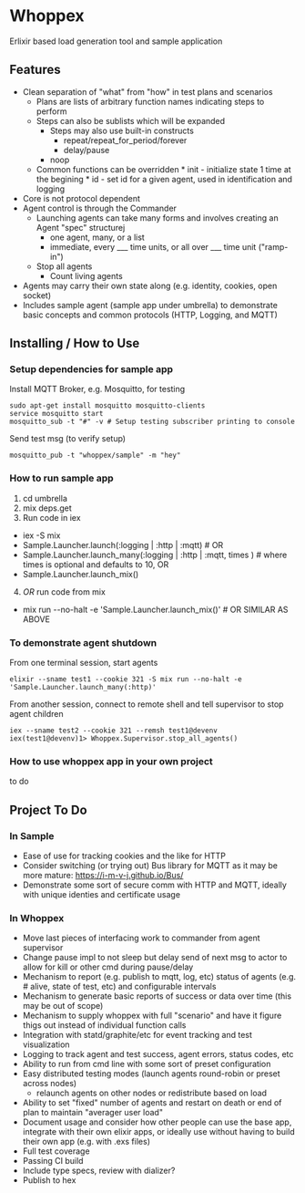 # Whoppex

Erlixir based load generation tool and sample application

## Features

* Clean separation of "what" from "how" in test plans and scenarios
  * Plans are lists of arbitrary function names indicating steps to perform
  * Steps can also be sublists which will be expanded
	* Steps may also use built-in constructs
		* repeat/repeat_for_period/forever
		* delay/pause
    * noop
  * Common functions can be overridden
		* init - initialize state 1 time at the begining
		* id - set id for a given agent, used in identification and logging
* Core is not protocol dependent
* Agent control is through the Commander
	* Launching agents can take many forms and involves creating an Agent "spec" structurej
		* one agent, many, or a list
		* immediate, every ___ time units, or all over ___ time unit ("ramp-in")
  * Stop all agents
	* Count living agents
* Agents may carry their own state along (e.g. identity, cookies, open socket)
* Includes sample agent (sample app under umbrella) to demonstrate basic concepts and common protocols (HTTP, Logging, and MQTT)

## Installing / How to Use

### Setup dependencies for sample app

Install MQTT Broker, e.g. Mosquitto, for testing

    sudo apt-get install mosquitto mosquitto-clients
    service mosquitto start
    mosquitto_sub -t "#" -v # Setup testing subscriber printing to console

Send test msg (to verify setup)

    mosquitto_pub -t "whoppex/sample" -m "hey"

### How to run sample app

1. cd umbrella
2. mix deps.get
3. Run code in iex
  * iex -S mix
  * Sample.Launcher.launch(:logging | :http | :mqtt) # OR
  * Sample.Launcher.launch_many(:logging | :http | :mqtt, times ) # where times is optional and defaults to 10, OR
  * Sample.Launcher.launch_mix()
4. _OR_ run code from mix
  * mix run --no-halt -e 'Sample.Launcher.launch_mix()' # OR SIMILAR AS ABOVE

### To demonstrate agent shutdown

From one terminal session, start agents

    elixir --sname test1 --cookie 321 -S mix run --no-halt -e 'Sample.Launcher.launch_many(:http)'

From another session, connect to remote shell and tell supervisor to stop agent children

    iex --sname test2 --cookie 321 --remsh test1@devenv
    iex(test1@devenv)1> Whoppex.Supervisor.stop_all_agents()

### How to use whoppex app in your own project

to do

## Project To Do

### In Sample

- Ease of use for tracking cookies and the like for HTTP
- Consider switching (or trying out) Bus library for MQTT as it may be more mature: https://i-m-v-j.github.io/Bus/
- Demonstrate some sort of secure comm with HTTP and MQTT, ideally with unique identies and certificate usage

### In Whoppex

- Move last pieces of interfacing work to commander from agent supervisor
- Change pause impl to not sleep but delay send of next msg to actor to allow for kill or other cmd during pause/delay
- Mechanism to report (e.g. publish to mqtt, log, etc) status of agents (e.g. # alive, state of test, etc) and configurable intervals
- Mechanism to generate basic reports of success or data over time (this may be out of scope)
- Mechanism to supply whoppex with full "scenario" and have it figure thigs out instead of individual function calls
- Integration with statd/graphite/etc for event tracking and test visualization
- Logging to track agent and test success, agent errors, status codes, etc
- Ability to run from cmd line with some sort of preset configuration
- Easy distributed testing modes (launch agents round-robin or preset across nodes)
	- relaunch agents on other nodes or redistribute based on load
- Ability to set "fixed" number of agents and restart on death or end of plan to maintain "averager user load"
- Document usage and consider how other people can use the base app, integrate with their own
    elixir apps, or ideally use without having to build their own app (e.g. with .exs files)
- Full test coverage
- Passing CI build
- Include type specs, review with dializer?
- Publish to hex

